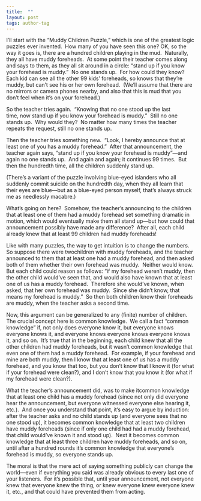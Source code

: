 ```yaml
---
title:  ""
layout: post
tags: author-tag
---
```


I’ll start with the “Muddy Children Puzzle,” which is one of the greatest logic puzzles ever invented.  How many of you have seen this one?
OK, so the way it goes is, there are a hundred children playing in the mud.  Naturally, they all have muddy foreheads.  At some point their teacher comes along and says to them, as they all sit around in a circle: “stand up if you know your forehead is muddy.”  No one stands up.  For how could they know?  Each kid can see all the other 99 kids’ foreheads, so knows that they’re muddy, but can’t see his or her own forehead.  (We’ll assume that there are no mirrors or camera phones nearby, and also that this is mud that you don’t feel when it’s on your forehead.)

So the teacher tries again.  “Knowing that no one stood up the last time, now stand up if you know your forehead is muddy.”  Still no one stands up.  Why would they?  No matter how many times the teacher repeats the request, still no one stands up.

Then the teacher tries something new.  “Look, I hereby announce that at least one of you has a muddy forehead.”  After that announcement, the teacher again says, “stand up if you know your forehead is muddy”—and again no one stands up.  And again and again; it continues 99 times.  But then the hundredth time, all the children suddenly stand up.

(There’s a variant of the puzzle involving blue-eyed islanders who all suddenly commit suicide on the hundredth day, when they all learn that their eyes are blue—but as a blue-eyed person myself, that’s always struck me as needlessly macabre.)

What’s going on here?  Somehow, the teacher’s announcing to the children that at least one of them had a muddy forehead set something dramatic in motion, which would eventually make them all stand up—but how could that announcement possibly have made any difference?  After all, each child already knew that at least 99 children had muddy foreheads!

Like with many puzzles, the way to get intuition is to change the numbers.  So suppose there were twochildren with muddy foreheads, and the teacher announced to them that at least one had a muddy forehead, and then asked both of them whether their own forehead was muddy.  Neither would know.  But each child could reason as follows: “if my forehead weren’t muddy, then the other child would’ve seen that, and would also have known that at least one of us has a muddy forehead.  Therefore she would’ve known, when asked, that her own forehead was muddy.  Since she didn’t know, that means my forehead is muddy.”  So then both children know their foreheads are muddy, when the teacher asks a second time.

Now, this argument can be generalized to any (finite) number of children.  The crucial concept here is common knowledge.  We call a fact “common knowledge” if, not only does everyone know it, but everyone knows everyone knows it, and everyone knows everyone knows everyone knows it, and so on.  It’s true that in the beginning, each child knew that all the other children had muddy foreheads, but it wasn’t common knowledge that even one of them had a muddy forehead.  For example, if your forehead and mine are both muddy, then I know that at least one of us has a muddy forehead, and you know that too, but you don’t know that I know it (for what if your forehead were clean?), and I don’t know that you know it (for what if my forehead were clean?).

What the teacher’s announcement did, was to make itcommon knowledge that at least one child has a muddy forehead (since not only did everyone hear the announcement, but everyone witnessed everyone else hearing it, etc.).  And once you understand that point, it’s easy to argue by induction: after the teacher asks and no child stands up (and everyone sees that no one stood up), it becomes common knowledge that at least two children have muddy foreheads (since if only one child had had a muddy forehead, that child would’ve known it and stood up).  Next it becomes common knowledge that at least three children have muddy foreheads, and so on, until after a hundred rounds it’s common knowledge that everyone’s forehead is muddy, so everyone stands up.

The moral is that the mere act of saying something publicly can change the world—even if everything you said was already obvious to every last one of your listeners.  For it’s possible that, until your announcement, not everyone knew that everyone knew the thing, or knew everyone knew everyone knew it, etc., and that could have prevented them from acting.
